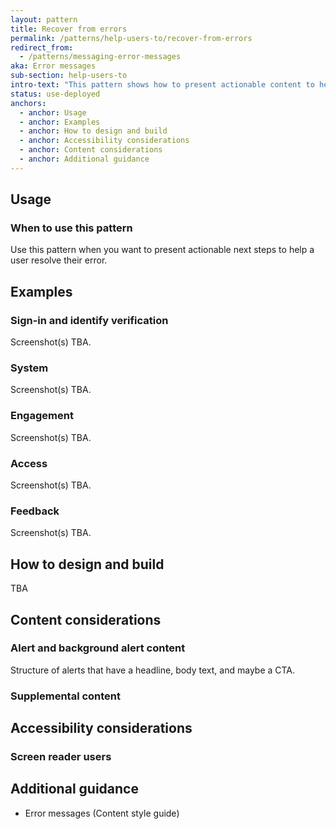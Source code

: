 ```yaml
---
layout: pattern
title: Recover from errors
permalink: /patterns/help-users-to/recover-from-errors
redirect_from:
  - /patterns/messaging-error-messages
aka: Error messages
sub-section: help-users-to
intro-text: "This pattern shows how to present actionable content to help users recover from errors."
status: use-deployed
anchors:
  - anchor: Usage
  - anchor: Examples
  - anchor: How to design and build
  - anchor: Accessibility considerations
  - anchor: Content considerations
  - anchor: Additional guidance
---
```


## Usage

### When to use this pattern

Use this pattern when you want to present actionable next steps to help a user resolve their error.

## Examples

### Sign-in and identify verification

Screenshot(s) TBA.

### System

Screenshot(s) TBA.

### Engagement

Screenshot(s) TBA.

### Access

Screenshot(s) TBA.

### Feedback

Screenshot(s) TBA.

## How to design and build

TBA

## Content considerations

### Alert and background alert content

Structure of alerts that have a headline, body text, and maybe a CTA.

### Supplemental content

## Accessibility considerations

### Screen reader users

## Additional guidance

- Error messages (Content style guide)
